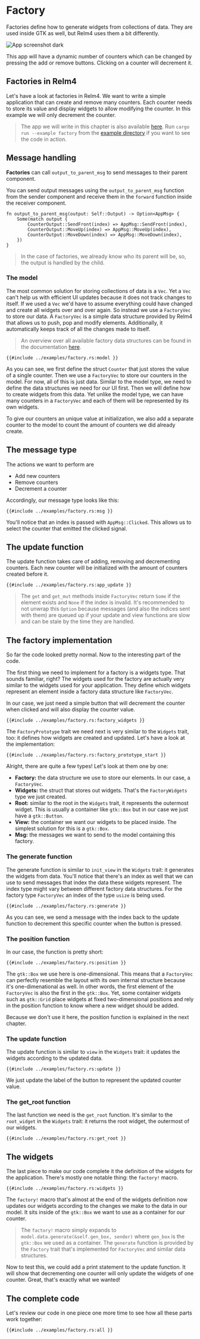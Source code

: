 # Factory

Factories define how to generate widgets from collections of data. They are used inside GTK as well, but Relm4 uses them a bit differently.

![App screenshot dark](img/screenshots/factory-dark.png)

This app will have a dynamic number of counters which can be changed by pressing the add or remove buttons.
Clicking on a counter will decrement it.

## Factories in Relm4

Let's have a look at factories in Relm4. We want to write a simple application that can create and remove many counters. Each counter needs to store its value and display widgets to allow modifying the counter. In this example we will only decrement the counter.

> The app we will write in this chapter is also available [here](https://github.com/AaronErhardt/relm4/blob/main/relm4-examples/examples/factory.rs). Run `cargo run --example factory` from the [example directory](https://github.com/AaronErhardt/relm4/tree/main/relm4-examples) if you want to see the code in action.

## Message handling

**Factories** can call `output_to_parent_msg` to send messages to their parent component.

You can send output messages using the `output_to_parent_msg` function from the sender component and receive them in the `forward` function inside the receiver component.

```rust,no_run,noplayground
fn output_to_parent_msg(output: Self::Output) -> Option<AppMsg> {
    Some(match output {
        CounterOutput::SendFront(index) => AppMsg::SendFront(index),
        CounterOutput::MoveUp(index) => AppMsg::MoveUp(index),
        CounterOutput::MoveDown(index) => AppMsg::MoveDown(index),
    })
}
```

> In the case of factories, we already know who its parent will be, so, the output is handled by the child.

### The model

The most common solution for storing collections of data is a `Vec`. Yet a `Vec` can't help us with efficient UI updates because it does not track changes to itself. If we used a `Vec` we'd have to assume everything could have changed and create all widgets over and over again. So instead we use a `FactoryVec` to store our data. A `FactoryVec` is a simple data structure provided by Relm4 that allows us to push, pop and modify elements. Additionally, it automatically keeps track of all the changes made to itself.

> An overview over all available factory data structures can be found in the documentation [here](https://aaronerhardt.github.io/docs/relm4/relm4/factory/collections/index.html).

```rust,no_run,noplayground
{{#include ../examples/factory.rs:model }}
```

As you can see, we first define the struct `Counter` that just stores the value of a single counter. Then we use a `FactoryVec` to store our counters in the model. For now, all of this is just data. Similar to the model type, we need to define the data structures we need for our UI first. Then we will define how to create widgets from this data. Yet unlike the model type, we can have many counters in a `FactoryVec` and each of them will be represented by its own widgets.

To give our counters an unique value at initialization, we also add a separate counter to the model to count the amount of counters we did already create. 

## The message type

The actions we want to perform are

+ Add new counters
+ Remove counters
+ Decrement a counter

Accordingly, our message type looks like this:

```rust,no_run,noplayground
{{#include ../examples/factory.rs:msg }}
```

You'll notice that an index is passed with `AppMsg::Clicked`. This allows us to select the counter that emitted the clicked signal.

## The update function

The update function takes care of adding, removing and decrementing counters. Each new counter will be initialized with the amount of counters created before it.

```rust,no_run,noplayground
{{#include ../examples/factory.rs:app_update }}
```

> The `get` and `get_mut` methods inside `FactoryVec` return `Some` if the element exists and `None` if the index is invalid. It's recommended to not unwrap this `Option` because messages (and also the indices sent with them) are queued up if your update and view functions are slow and can be stale by the time they are handled.

## The factory implementation

So far the code looked pretty normal. Now to the interesting part of the code.

The first thing we need to implement for a factory is a widgets type. That sounds familiar, right? The widgets used for the factory are actually very similar to the widgets used for your application. They define which widgets represent an element inside a factory data structure like `FactoryVec`.

In our case, we just need a simple button that will decrement the counter when clicked and will also display the counter value.

```rust,no_run,noplayground
{{#include ../examples/factory.rs:factory_widgets }}
```

The `FactoryPrototype` trait we need next is very similar to the `Widgets` trait, too: it defines how widgets are created and updated. Let's have a look at the implementation:

```rust,no_run,noplayground
{{#include ../examples/factory.rs:factory_prototype_start }}
```

Alright, there are quite a few types! Let's look at them one by one:

+ **Factory:** the data structure we use to store our elements. In our case, a `FactoryVec`.
+ **Widgets:** the struct that stores out widgets. That's the `FactoryWidgets` type we just created.
+ **Root:** similar to the root in the `Widgets` trait, it represents the outermost widget. This is usually a container like `gtk::Box` but in our case we just have a `gtk::Button`.
+ **View:** the container we want our widgets to be placed inside. The simplest solution for this is a `gtk::Box`.
+ **Msg:** the messages we want to send to the model containing this factory.

### The generate function

The generate function is similar to `init_view` in the `Widgets` trait: it generates the widgets from data. You'll notice that there's an index as well that we can use to send messages that index the data these widgets represent. The index type might vary between different factory data structures. For the factory type `FactoryVec` an index of the type `usize` is being used.

```rust,no_run,noplayground
{{#include ../examples/factory.rs:generate }}
```

As you can see, we send a message with the index back to the update function to decrement this specific counter when the button is pressed.

### The position function

In our case, the function is pretty short:

```rust,no_run,noplayground
{{#include ../examples/factory.rs:position }}
```

The `gtk::Box` we use here is one-dimensional. This means that a `FactoryVec` can perfectly resemble the layout with its own internal structure because it's one-dimenational as well. In other words, the first element of the `FactoryVec` is also the first in the `gtk::Box`. Yet, some container widgets such as `gtk::Grid` place widgets at fixed two-dimensional positions and rely in the position function to know where a new widget should be added.

Because we don't use it here, the position function is explained in the next chapter.

### The update function

The update function is similar to `view` in the `Widgets` trait: it updates the widgets according to the updated data.

```rust,no_run,noplayground
{{#include ../examples/factory.rs:update }}
```

We just update the label of the button to represent the updated counter value.

### The get_root function

The last function we need is the `get_root` function. It's similar to the `root_widget` in the `Widgets` trait: it returns the root widget, the outermost of our widgets.

```rust,no_run,noplayground
{{#include ../examples/factory.rs:get_root }}
```

## The widgets

The last piece to make our code complete it the definition of the widgets for the application. There's mostly one notable thing: the `factory!` macro.

```rust,no_run,noplayground
{{#include ../examples/factory.rs:widgets }}
```

The `factory!` macro that's almost at the end of the widgets definition now updates our widgets according to the changes we make to the data in our model. It sits inside of the `gtk::Box` we want to use as a container for our counter.

> The `factory!` macro simply expands to `model.data.generate(&self.gen_box, sender)` where `gen_box` is the `gtk::Box` we used as a container. The `generate` function is provided by the `Factory` trait that's implemented for `FactoryVec` and similar data structures.

Now to test this, we could add a print statement to the update function. It will show that decrementing one counter will only update the widgets of one counter. Great, that's exactly what we wanted!

## The complete code

Let's review our code in one piece one more time to see how all these parts work together:

```rust,no_run,noplayground
{{#include ../examples/factory.rs:all }}
```
